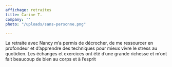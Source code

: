 ```yaml
---
affichage: retraites
title: Carine T.
company: ''
photo: "/uploads/sans-personne.png"

---
```

La retraite avec Nancy m’a permis de décrocher, de me ressourcer en profondeur et d’apprendre des techniques pour mieux vivre le stress au quotidien. Les échanges et exercices ont été d’une grande richesse et m’ont fait beaucoup de bien au corps et à l’esprit
